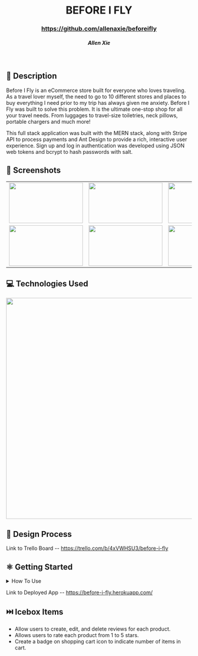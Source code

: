# <h1 align="center"> BEFORE I FLY </h1>
 #### <h3 align="center">https://github.com/allenaxie/beforeifly</h3>
 <h5 align="center">Allen Xie</h5>

<br>

## 📝 Description

Before I Fly is an eCommerce store built for everyone who loves traveling. As a travel lover myself, the need to go to 10 different stores and places to buy everything I need prior to my trip has always given me anxiety. Before I Fly was built to solve this problem. It is the ultimate one-stop shop for all your travel needs. From luggages to travel-size toiletries, neck pillows, portable chargers and much more! 

This full stack application was built with the MERN stack, along with Stripe API to process payments and Ant Design to provide a rich, interactive user experience.
Sign up and log in authentication was developed using JSON web tokens and bcrypt to hash passwords with salt.

## 📸 Screenshots 

| | | |
|:-------------------------:|:-------------------------:|:-------------------------:|
|<img src="https://i.imgur.com/2EXMZ1w.png" width=200px height=110px overflow="hidden"> | <img  src="https://i.imgur.com/Fd8qgHQ.png" width=200px  height=110px overflow="hidden"> | <img src="https://i.imgur.com/jhNf6zQ.png" width=200px  height=110px overflow="hidden"> 
|  <img src="https://i.imgur.com/8H6pEGA.png" width=200px  height=110px overflow="hidden"> | <img src="https://i.imgur.com/DSeKHPC.png" width=200px height=110px overflow="hidden"> | <img src="https://i.imgur.com/FxS3wPc.png" width=200px  height=110px overflow="hidden"> |  


## 💻 Technologies Used 

<img src="https://i.imgur.com/5jCwwWT.png" width=600px>


## 📐 Design Process

Link to Trello Board -- https://trello.com/b/4xVWHSU3/before-i-fly


## ⚛️ Getting Started

<details>
<summary>How To Use</summary>
 
- A visitor or user can navigate to different pages with the navigation bar on the left side.

- A visitor may browse the collection of products, but must register or log in to add products to their shopping cart.

- As a user, you will have access to more features of the application through the navigation bar such as viewing profile, order history, and cart.

- Once a user has added items to their cart, they can click "Cart" on the navigation bar and checkout using Stripe.

- If a user has completed orders, they can view all previous orders in the order history page. A user can sort their orders by date or by order's total $ amount. A user can also click the order ID to view more details of each specific order.
 
</details>

Link to Deployed App -- <https://before-i-fly.herokuapp.com/>

## ⏭️ Icebox Items

- Allow users to create, edit, and delete reviews for each product.
- Allows users to rate each product from 1 to 5 stars.
- Create a badge on shopping cart icon to indicate number of items in cart.